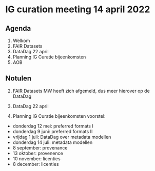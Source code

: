 # IG curation meeting 14 april 2022

## Agenda
  1. Welkom
  2. FAIR Datasets
  3. DataDag 22 april
  4. Planning IG Curatie bijeenkomsten
  5. AOB


## Notulen
  2. FAIR Datasets
   MW heeft zich afgemeld, dus meer hierover op de DataDag

  3. DataDag 22 april


  4. Planning IG Curatie bijeenkomsten voorstel:
  - donderdag 12 mei: preferred formats I
  - donderdag 9 juni: preferred formats II
  - vrijdag 1 juli: DataDag over metadata modellen
  - donderdag 14 juli: metadata modellen
  - 8 september: provenance
  - 13 oktober: provenence
  - 10 november: licenties
  - 8 december: licenties
  
  
  
